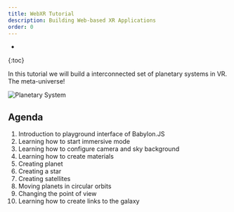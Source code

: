 ```yaml
---
title: WebXR Tutorial
description: Building Web-based XR Applications
order: 0
---
```


* 
{:toc}

In this tutorial we will build a interconnected set of planetary systems in VR. The meta-universe!

![Planetary System](/images/planetarysystem.png)

## Agenda

1. Introduction to playground interface of Babylon.JS
2. Learning how to start immersive mode
3. Learning how to configure camera and sky background 
4. Learning how to create materials
5. Creating planet 
6. Creating a star
8. Creating satellites
7. Moving planets in circular orbits
8. Changing the point of view
9. Learning how to create links to the galaxy

